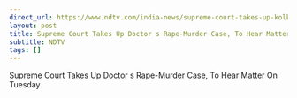 ```yaml
---
direct_url: https://www.ndtv.com/india-news/supreme-court-takes-up-kolkata-doctor-rape-murder-case-chief-justice-led-bench-to-hear-matter-on-tuesday-6364251
layout: post
title: Supreme Court Takes Up Doctor s Rape-Murder Case, To Hear Matter On Tuesday
subtitle: NDTV
tags: []
---
```


Supreme Court Takes Up Doctor s Rape-Murder Case, To Hear Matter On Tuesday
